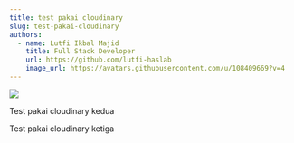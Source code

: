 ```yaml
---
title: test pakai cloudinary
slug: test-pakai-cloudinary
authors:
  - name: Lutfi Ikbal Majid
    title: Full Stack Developer
    url: https://github.com/lutfi-haslab
    image_url: https://avatars.githubusercontent.com/u/108409669?v=4
---
```

![](https://res.cloudinary.com/haslab/image/upload/v1648428907/iot.jpg)

Test pakai cloudinary kedua

Test pakai cloudinary ketiga
